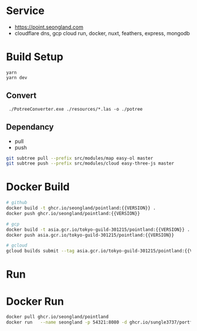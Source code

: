 # Service
- https://point.seongland.com
- cloudflare dns, gcp cloud run, docker, nuxt, feathers, express, mongodb


# Build Setup

```
yarn
yarn dev
```

## Convert

```
 ./PotreeConverter.exe ./resources/*.las -o ./potree
```

## Dependancy

- pull
- push

```bash
git subtree pull --prefix src/modules/map easy-ol master
git subtree push --prefix src/modules/cloud easy-three-js master
```

# Docker Build

```bash
# github
docker build -t ghcr.io/seongland/pointland:{{VERSION}} .
docker push ghcr.io/seongland/pointland:{{VERSION}}

# gcp
docker build -t asia.gcr.io/tokyo-guild-301215/pointland:{{VERSION}} .
docker push asia.gcr.io/tokyo-guild-301215/pointland:{{VERSION}}

# gcloud
gcloud builds submit --tag asia.gcr.io/tokyo-guild-301215/pointland:{{VERSION}}
```

# Run

# Docker Run

```bash
docker pull ghcr.io/seongland/pointland
docker run   --name seongland -p 54321:8080 -d ghcr.io/sungle3737/portfolio-react
```
